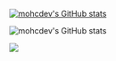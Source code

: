 [![mohcdev's GitHub stats](https://github-readme-stats.vercel.app/api?username=mohcdev)](https://github.com/anuraghazra/github-readme-stats)


![mohcdev's GitHub stats](https://github-readme-stats.vercel.app/api?username=mohcdev&show_icons=true)


<a href="https://github.com/mohcdev/github-readme-stats">
  
  <img align="center" src="https://github-readme-stats.vercel.app/api/top-langs/?username=mohcdev&layout=compact&theme=buefy&hide_border=true" />

</a>
